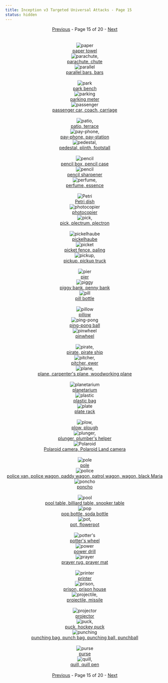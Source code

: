 ```yaml
---
title: Inception v3 Targeted Universal Attacks - Page 15
status: hidden
---
```

<center><a href="inception-v3-targeted-universal-attacks-page-14.html">Previous</a> - Page 15 of 20 - <a href="inception-v3-targeted-universal-attacks-page-16.html">Next</a></center>
<br /><br /><div class="row">
<div id=700 class="col-md-4"><center>
<img src="/images/incv3_univ/700.png" alt=paper towel /><br />
<a href="#700">paper towel</a></center></div>
<div id=701 class="col-md-4"><center>
<img src="/images/incv3_univ/701.png" alt=parachute, chute /><br />
<a href="#701">parachute, chute</a></center></div>
<div id=702 class="col-md-4"><center>
<img src="/images/incv3_univ/702.png" alt=parallel bars, bars /><br />
<a href="#702">parallel bars, bars</a></center></div>
</div><br />
<div class="row">
<div id=703 class="col-md-4"><center>
<img src="/images/incv3_univ/703.png" alt=park bench /><br />
<a href="#703">park bench</a></center></div>
<div id=704 class="col-md-4"><center>
<img src="/images/incv3_univ/704.png" alt=parking meter /><br />
<a href="#704">parking meter</a></center></div>
<div id=705 class="col-md-4"><center>
<img src="/images/incv3_univ/705.png" alt=passenger car, coach, carriage /><br />
<a href="#705">passenger car, coach, carriage</a></center></div>
</div><br />
<div class="row">
<div id=706 class="col-md-4"><center>
<img src="/images/incv3_univ/706.png" alt=patio, terrace /><br />
<a href="#706">patio, terrace</a></center></div>
<div id=707 class="col-md-4"><center>
<img src="/images/incv3_univ/707.png" alt=pay-phone, pay-station /><br />
<a href="#707">pay-phone, pay-station</a></center></div>
<div id=708 class="col-md-4"><center>
<img src="/images/incv3_univ/708.png" alt=pedestal, plinth, footstall /><br />
<a href="#708">pedestal, plinth, footstall</a></center></div>
</div><br />
<div class="row">
<div id=709 class="col-md-4"><center>
<img src="/images/incv3_univ/709.png" alt=pencil box, pencil case /><br />
<a href="#709">pencil box, pencil case</a></center></div>
<div id=710 class="col-md-4"><center>
<img src="/images/incv3_univ/710.png" alt=pencil sharpener /><br />
<a href="#710">pencil sharpener</a></center></div>
<div id=711 class="col-md-4"><center>
<img src="/images/incv3_univ/711.png" alt=perfume, essence /><br />
<a href="#711">perfume, essence</a></center></div>
</div><br />
<div class="row">
<div id=712 class="col-md-4"><center>
<img src="/images/incv3_univ/712.png" alt=Petri dish /><br />
<a href="#712">Petri dish</a></center></div>
<div id=713 class="col-md-4"><center>
<img src="/images/incv3_univ/713.png" alt=photocopier /><br />
<a href="#713">photocopier</a></center></div>
<div id=714 class="col-md-4"><center>
<img src="/images/incv3_univ/714.png" alt=pick, plectrum, plectron /><br />
<a href="#714">pick, plectrum, plectron</a></center></div>
</div><br />
<div class="row">
<div id=715 class="col-md-4"><center>
<img src="/images/incv3_univ/715.png" alt=pickelhaube /><br />
<a href="#715">pickelhaube</a></center></div>
<div id=716 class="col-md-4"><center>
<img src="/images/incv3_univ/716.png" alt=picket fence, paling /><br />
<a href="#716">picket fence, paling</a></center></div>
<div id=717 class="col-md-4"><center>
<img src="/images/incv3_univ/717.png" alt=pickup, pickup truck /><br />
<a href="#717">pickup, pickup truck</a></center></div>
</div><br />
<div class="row">
<div id=718 class="col-md-4"><center>
<img src="/images/incv3_univ/718.png" alt=pier /><br />
<a href="#718">pier</a></center></div>
<div id=719 class="col-md-4"><center>
<img src="/images/incv3_univ/719.png" alt=piggy bank, penny bank /><br />
<a href="#719">piggy bank, penny bank</a></center></div>
<div id=720 class="col-md-4"><center>
<img src="/images/incv3_univ/720.png" alt=pill bottle /><br />
<a href="#720">pill bottle</a></center></div>
</div><br />
<div class="row">
<div id=721 class="col-md-4"><center>
<img src="/images/incv3_univ/721.png" alt=pillow /><br />
<a href="#721">pillow</a></center></div>
<div id=722 class="col-md-4"><center>
<img src="/images/incv3_univ/722.png" alt=ping-pong ball /><br />
<a href="#722">ping-pong ball</a></center></div>
<div id=723 class="col-md-4"><center>
<img src="/images/incv3_univ/723.png" alt=pinwheel /><br />
<a href="#723">pinwheel</a></center></div>
</div><br />
<div class="row">
<div id=724 class="col-md-4"><center>
<img src="/images/incv3_univ/724.png" alt=pirate, pirate ship /><br />
<a href="#724">pirate, pirate ship</a></center></div>
<div id=725 class="col-md-4"><center>
<img src="/images/incv3_univ/725.png" alt=pitcher, ewer /><br />
<a href="#725">pitcher, ewer</a></center></div>
<div id=726 class="col-md-4"><center>
<img src="/images/incv3_univ/726.png" alt=plane, carpenter's plane, woodworking plane /><br />
<a href="#726">plane, carpenter's plane, woodworking plane</a></center></div>
</div><br />
<div class="row">
<div id=727 class="col-md-4"><center>
<img src="/images/incv3_univ/727.png" alt=planetarium /><br />
<a href="#727">planetarium</a></center></div>
<div id=728 class="col-md-4"><center>
<img src="/images/incv3_univ/728.png" alt=plastic bag /><br />
<a href="#728">plastic bag</a></center></div>
<div id=729 class="col-md-4"><center>
<img src="/images/incv3_univ/729.png" alt=plate rack /><br />
<a href="#729">plate rack</a></center></div>
</div><br />
<div class="row">
<div id=730 class="col-md-4"><center>
<img src="/images/incv3_univ/730.png" alt=plow, plough /><br />
<a href="#730">plow, plough</a></center></div>
<div id=731 class="col-md-4"><center>
<img src="/images/incv3_univ/731.png" alt=plunger, plumber's helper /><br />
<a href="#731">plunger, plumber's helper</a></center></div>
<div id=732 class="col-md-4"><center>
<img src="/images/incv3_univ/732.png" alt=Polaroid camera, Polaroid Land camera /><br />
<a href="#732">Polaroid camera, Polaroid Land camera</a></center></div>
</div><br />
<div class="row">
<div id=733 class="col-md-4"><center>
<img src="/images/incv3_univ/733.png" alt=pole /><br />
<a href="#733">pole</a></center></div>
<div id=734 class="col-md-4"><center>
<img src="/images/incv3_univ/734.png" alt=police van, police wagon, paddy wagon, patrol wagon, wagon, black Maria /><br />
<a href="#734">police van, police wagon, paddy wagon, patrol wagon, wagon, black Maria</a></center></div>
<div id=735 class="col-md-4"><center>
<img src="/images/incv3_univ/735.png" alt=poncho /><br />
<a href="#735">poncho</a></center></div>
</div><br />
<div class="row">
<div id=736 class="col-md-4"><center>
<img src="/images/incv3_univ/736.png" alt=pool table, billiard table, snooker table /><br />
<a href="#736">pool table, billiard table, snooker table</a></center></div>
<div id=737 class="col-md-4"><center>
<img src="/images/incv3_univ/737.png" alt=pop bottle, soda bottle /><br />
<a href="#737">pop bottle, soda bottle</a></center></div>
<div id=738 class="col-md-4"><center>
<img src="/images/incv3_univ/738.png" alt=pot, flowerpot /><br />
<a href="#738">pot, flowerpot</a></center></div>
</div><br />
<div class="row">
<div id=739 class="col-md-4"><center>
<img src="/images/incv3_univ/739.png" alt=potter's wheel /><br />
<a href="#739">potter's wheel</a></center></div>
<div id=740 class="col-md-4"><center>
<img src="/images/incv3_univ/740.png" alt=power drill /><br />
<a href="#740">power drill</a></center></div>
<div id=741 class="col-md-4"><center>
<img src="/images/incv3_univ/741.png" alt=prayer rug, prayer mat /><br />
<a href="#741">prayer rug, prayer mat</a></center></div>
</div><br />
<div class="row">
<div id=742 class="col-md-4"><center>
<img src="/images/incv3_univ/742.png" alt=printer /><br />
<a href="#742">printer</a></center></div>
<div id=743 class="col-md-4"><center>
<img src="/images/incv3_univ/743.png" alt=prison, prison house /><br />
<a href="#743">prison, prison house</a></center></div>
<div id=744 class="col-md-4"><center>
<img src="/images/incv3_univ/744.png" alt=projectile, missile /><br />
<a href="#744">projectile, missile</a></center></div>
</div><br />
<div class="row">
<div id=745 class="col-md-4"><center>
<img src="/images/incv3_univ/745.png" alt=projector /><br />
<a href="#745">projector</a></center></div>
<div id=746 class="col-md-4"><center>
<img src="/images/incv3_univ/746.png" alt=puck, hockey puck /><br />
<a href="#746">puck, hockey puck</a></center></div>
<div id=747 class="col-md-4"><center>
<img src="/images/incv3_univ/747.png" alt=punching bag, punch bag, punching ball, punchball /><br />
<a href="#747">punching bag, punch bag, punching ball, punchball</a></center></div>
</div><br />
<div class="row">
<div id=748 class="col-md-4"><center>
<img src="/images/incv3_univ/748.png" alt=purse /><br />
<a href="#748">purse</a></center></div>
<div id=749 class="col-md-4"><center>
<img src="/images/incv3_univ/749.png" alt=quill, quill pen /><br />
<a href="#749">quill, quill pen</a></center></div>
</div><br />
<center><a href="inception-v3-targeted-universal-attacks-page-14.html">Previous</a> - Page 15 of 20 - <a href="inception-v3-targeted-universal-attacks-page-16.html">Next</a></center>
